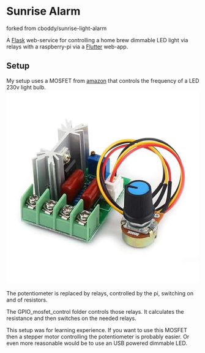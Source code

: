 # Sunrise Alarm
forked from cboddy/sunrise-light-alarm

A [Flask](https://pypi.python.org/pypi/Flask) web-service for controlling a home brew dimmable LED light via relays with a raspberry-pi via a [Flutter](https://flutter.dev/) web-app.

## Setup

My setup uses a MOSFET from [amazon](https://www.amazon.de/gp/product/B075QFQN7S/) 
that controls the frequency of a LED 230v light bulb.
![Mosfet](images/mosfet.png)

The potentiometer is replaced by relays, controlled by the pi, switching on and of resistors.

[//]: # (TODO image of my setup.)

The GPIO_mosfet_control folder controls those relays. It calculates the resistance and then switches on the
needed relays.

This setup was for learning experience. If you want to use this MOSFET then a stepper motor controlling the
potentiometer is probably easier. Or even more reasonable would be to use an USB powered
dimmable LED.




